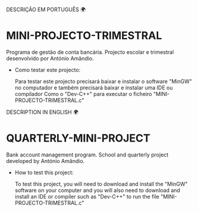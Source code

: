 DESCRIÇÃO EM PORTUGUÊS 🌍

# MINI-PROJECTO-TRIMESTRAL
 Programa de gestão de conta bancária. Projecto escolar e trimestral desenvolvido por António Amândio.

- Como testar este projecto:
  
  Para testar este projecto precisará baixar e instalar o software "MinGW" no computador e também precisará baixar e instalar uma
  IDE ou compilador Como o "Dev-C++" para executar o ficheiro "MINI-PROJECTO-TRIMESTRAL.c"

DESCRIPTION IN ENGLISH 🌍

# QUARTERLY-MINI-PROJECT
 Bank account management program. School and quarterly project developed by António Amândio.

- How to test this project:
  
  To test this project, you will need to download and install the "MinGW" software on your computer and you will also need to download and install an IDE or compiler such as "Dev-C++" to     run the file "MINI-PROJECTO-TRIMESTRAL.c"
